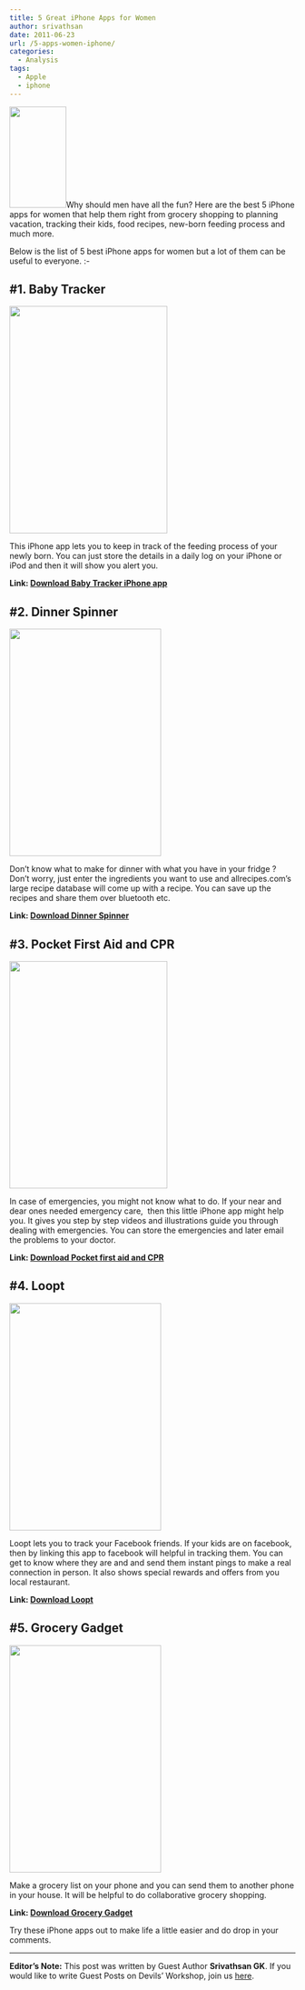 ```yaml
---
title: 5 Great iPhone Apps for Women
author: srivathsan
date: 2011-06-23
url: /5-apps-women-iphone/
categories:
  - Analysis
tags:
  - Apple
  - iphone
---
```

[<img class="alignright size-full wp-image-15908" title="iPhone" src="http://cdn.devilsworkshop.org/files/2009/10/iPhoneimage.png" alt="" width="100" height="178" />][1]Why should men have all the fun? Here are the best 5 iPhone apps for women that help them right from grocery shopping to planning vacation, tracking their kids, food recipes, new-born feeding process and much more.

Below is the list of 5 best iPhone apps for women but a lot of them can be useful to everyone. <img src="http://devilsworkshop.org/wp-includes/images/smilies/simple-smile.png" alt=":-)" class="wp-smiley" style="height: 1em; max-height: 1em;" />

## #1. Baby Tracker

[<img class="size-full wp-image-41344 alignnone" title="Baby tracker app" src="http://cdn.devilsworkshop.org/files/2011/06/Baby-tracker-app.jpg" alt="" width="278" height="400" />][2]

This iPhone app lets you to keep in track of the feeding process of your newly born. You can just store the details in a daily log on your iPhone or iPod and then it will show you alert you.

**Link: <a href="http://itunes.apple.com/us/app/baby-tracker-nursing/id287267649?mt=8" onclick="_gaq.push(['_trackEvent', 'outbound-article', 'http://itunes.apple.com/us/app/baby-tracker-nursing/id287267649?mt=8', 'Download Baby Tracker iPhone app']);" >Download Baby Tracker iPhone app</a>**

## #2. Dinner Spinner

[<img class="size-full wp-image-41343 alignnone" title="Allrecipes.com Dinner Spinner app for iPhone" src="http://cdn.devilsworkshop.org/files/2011/06/Allrecipes.com-Dinner-Spinner-app-for-iPhone.jpg" alt="" width="267" height="400" />][3]

Don&#8217;t know what to make for dinner with what you have in your fridge ? Don&#8217;t worry, just enter the ingredients you want to use and allrecipes.com’s large recipe database will come up with a recipe. You can save up the recipes and share them over bluetooth etc.

**Link: <a href="http://itunes.apple.com/us/app/allrecipes-com-dinner-spinner/id299515267?mt=8" onclick="_gaq.push(['_trackEvent', 'outbound-article', 'http://itunes.apple.com/us/app/allrecipes-com-dinner-spinner/id299515267?mt=8', 'Download Dinner Spinner']);" >Download Dinner Spinner</a>**

## #3. Pocket First Aid and CPR

[<img class="size-full wp-image-41347 alignnone" title="Pocket First Aid & CPR for iPhone" src="http://cdn.devilsworkshop.org/files/2011/06/Pocket-First-Aid-CPR-for-iPhone.jpg" alt="" width="278" height="400" />][4]

In case of emergencies, you might not know what to do. If your near and dear ones needed emergency care,  then this little iPhone app might help you. It gives you step by step videos and illustrations guide you through dealing with emergencies. You can store the emergencies and later email the problems to your doctor.

**Link: <a href="http://itunes.apple.com/us/app/pocket-first-aid-cpr-from/id294351164?mt=8" onclick="_gaq.push(['_trackEvent', 'outbound-article', 'http://itunes.apple.com/us/app/pocket-first-aid-cpr-from/id294351164?mt=8', 'Download Pocket first aid and CPR']);" >Download Pocket first aid and CPR</a>**

## #4. Loopt

[<img class="size-full wp-image-41346 alignnone" title="Loopt app for iphone" src="http://cdn.devilsworkshop.org/files/2011/06/Loopt-app-for-iphone.jpg" alt="" width="267" height="400" />][5]

Loopt lets you to track your Facebook friends. If your kids are on facebook, then by linking this app to facebook will helpful in tracking them. You can get to know where they are and and send them instant pings to make a real connection in person. It also shows special rewards and offers from you local restaurant.

**Link: <a href="http://itunes.apple.com/us/app/loopt/id281952554?mt=8" onclick="_gaq.push(['_trackEvent', 'outbound-article', 'http://itunes.apple.com/us/app/loopt/id281952554?mt=8', 'Download Loopt']);" >Download Loopt</a>**

## #5. Grocery Gadget

[<img class="size-full wp-image-41345 alignnone" title="Grocery gadget for iPhone" src="http://cdn.devilsworkshop.org/files/2011/06/Grocery-gadget-for-iPhone.jpg" alt="" width="267" height="400" />][6]

Make a grocery list on your phone and you can send them to another phone in your house. It will be helpful to do collaborative grocery shopping.

**Link: <a href="http://itunes.apple.com/us/app/grocery-gadget-lite-shopping/id318168623?mt=8" onclick="_gaq.push(['_trackEvent', 'outbound-article', 'http://itunes.apple.com/us/app/grocery-gadget-lite-shopping/id318168623?mt=8', 'Download Grocery Gadget']);" >Download Grocery Gadget</a>**

Try these iPhone apps out to make life a little easier and do drop in your comments.

* * *

**Editor&#8217;s Note:** This post was written by Guest Author **Srivathsan GK**. If you would like to write Guest Posts on Devils&#8217; Workshop, join us [here][7].

 [1]: http://cdn.devilsworkshop.org/files/2009/10/iPhoneimage.png
 [2]: http://cdn.devilsworkshop.org/files/2011/06/Baby-tracker-app.jpg
 [3]: http://cdn.devilsworkshop.org/files/2011/06/Allrecipes.com-Dinner-Spinner-app-for-iPhone.jpg
 [4]: http://cdn.devilsworkshop.org/files/2011/06/Pocket-First-Aid-CPR-for-iPhone.jpg
 [5]: http://cdn.devilsworkshop.org/files/2011/06/Loopt-app-for-iphone.jpg
 [6]: http://cdn.devilsworkshop.org/files/2011/06/Grocery-gadget-for-iPhone.jpg
 [7]: http://devilsworkshop.org/join-dw/
